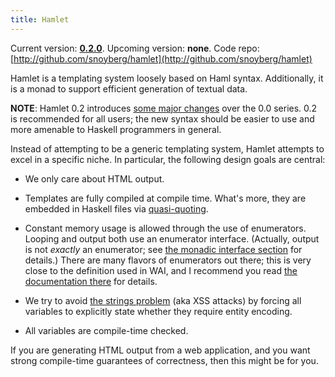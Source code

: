 ```yaml
---
title: Hamlet
---
```

Current version: **[0.2.0](http://hackage.haskell.org/package/hamlet-0.2.0)**. Upcoming version: **none**. Code repo: [http://github.com/snoyberg/hamlet](http://github.com/snoyberg/hamlet)

Hamlet is a templating system loosely based on Haml syntax. Additionally, it is
a monad to support efficient generation of textual data.

**NOTE**: Hamlet 0.2 introduces [some major changes](http://www.snoyman.com/blog/entry/hamlet-version-0-2/) over the 0.0 series. 0.2 is recommended for all users; the new syntax should be easier to use and more amenable to Haskell programmers in general.

Instead of attempting to be a generic templating system, Hamlet attempts to
excel in a specific niche. In particular, the following design goals are
central:

* We only care about HTML output.

* Templates are fully compiled at compile time. What's more, they are embedded in Haskell files via [quasi-quoting](http://www.haskell.org/haskellwiki/Quasiquotation).

* Constant memory usage is allowed through the use of enumerators. Looping and output both use an enumerator interface. (Actually, output is not *exactly* an enumerator; see <a href="$root/hamlet/monad.html">the monadic interface section</a> for details.) There are many flavors of enumerators out there; this is very close to the definition used in WAI, and I recommend you read [the documentation there](http://hackage.haskell.org/packages/archive/wai/0.0.0/doc/html/Network-Wai.html#8) for details.

* We try to avoid [the strings problem](http://blog.moertel.com/articles/2006/10/18/a-type-based-solution-to-the-strings-problem) (aka XSS attacks) by forcing all variables to explicitly state whether they require entity encoding.

* All variables are compile-time checked.

If you are generating HTML output from a web application, and you want strong compile-time guarantees of correctness, then this might be for you.
